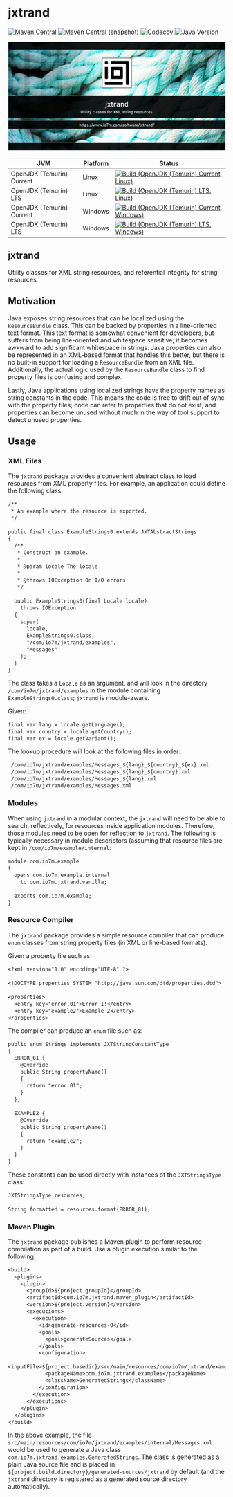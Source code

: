 jxtrand
===

[![Maven Central](https://img.shields.io/maven-central/v/com.io7m.jxtrand/com.io7m.jxtrand.svg?style=flat-square)](http://search.maven.org/#search%7Cga%7C1%7Cg%3A%22com.io7m.jxtrand%22)
[![Maven Central (snapshot)](https://img.shields.io/nexus/s/com.io7m.jxtrand/com.io7m.jxtrand?server=https%3A%2F%2Fs01.oss.sonatype.org&style=flat-square)](https://s01.oss.sonatype.org/content/repositories/snapshots/com/io7m/jxtrand/)
[![Codecov](https://img.shields.io/codecov/c/github/io7m-com/jxtrand.svg?style=flat-square)](https://codecov.io/gh/io7m-com/jxtrand)
![Java Version](https://img.shields.io/badge/21-java?label=java&color=007fff)

![com.io7m.jxtrand](./src/site/resources/jxtrand.jpg?raw=true)

| JVM | Platform | Status |
|-----|----------|--------|
| OpenJDK (Temurin) Current | Linux | [![Build (OpenJDK (Temurin) Current, Linux)](https://img.shields.io/github/actions/workflow/status/io7m-com/jxtrand/main.linux.temurin.current.yml)](https://www.github.com/io7m-com/jxtrand/actions?query=workflow%3Amain.linux.temurin.current)|
| OpenJDK (Temurin) LTS | Linux | [![Build (OpenJDK (Temurin) LTS, Linux)](https://img.shields.io/github/actions/workflow/status/io7m-com/jxtrand/main.linux.temurin.lts.yml)](https://www.github.com/io7m-com/jxtrand/actions?query=workflow%3Amain.linux.temurin.lts)|
| OpenJDK (Temurin) Current | Windows | [![Build (OpenJDK (Temurin) Current, Windows)](https://img.shields.io/github/actions/workflow/status/io7m-com/jxtrand/main.windows.temurin.current.yml)](https://www.github.com/io7m-com/jxtrand/actions?query=workflow%3Amain.windows.temurin.current)|
| OpenJDK (Temurin) LTS | Windows | [![Build (OpenJDK (Temurin) LTS, Windows)](https://img.shields.io/github/actions/workflow/status/io7m-com/jxtrand/main.windows.temurin.lts.yml)](https://www.github.com/io7m-com/jxtrand/actions?query=workflow%3Amain.windows.temurin.lts)|

## jxtrand

Utility classes for XML string resources, and referential integrity for
string resources.

## Motivation

Java exposes string resources that can be localized using the `ResourceBundle`
class. This can be backed by properties in a line-oriented text format. This
text format is somewhat convenient for developers, but suffers from being
line-oriented and whitespace sensitive; it becomes awkward to add significant
whitespace in strings. Java properties can also be represented in an XML-based
format that handles this better, but there is no built-in support for
loading a `ResourceBundle` from an XML file. Additionally, the actual logic
used by the `ResourceBundle` class to find property files is confusing and
complex.

Lastly, Java applications using localized strings have the property names
as string constants in the code. This means the code is free to drift out
of sync with the property files; code can refer to properties that do not
exist, and properties can become unused without much in the way of tool support
to detect unused properties.

## Usage

### XML Files

The `jxtrand` package provides a convenient abstract class to load resources
from XML property files. For example, an application could define the following
class:

```
/**
 * An example where the resource is exported.
 */

public final class ExampleStrings0 extends JXTAbstractStrings
{
  /**
   * Construct an example.
   *
   * @param locale The locale
   *
   * @throws IOException On I/O errors
   */

  public ExampleStrings0(final Locale locale)
    throws IOException
  {
    super(
      locale,
      ExampleStrings0.class,
      "/com/io7m/jxtrand/examples",
      "Messages"
    );
  }
}
```

The class takes a `Locale` as an argument, and will look in the directory
`/com/io7m/jxtrand/examples` in the module containing `ExampleStrings0.class`;
`jxtrand` is module-aware.

Given:

```
final var lang = locale.getLanguage();
final var country = locale.getCountry();
final var ex = locale.getVariant();
```

The lookup procedure will look at the following files in order:

```
 /com/io7m/jxtrand/examples/Messages_${lang}_${country}_${ex}.xml
 /com/io7m/jxtrand/examples/Messages_${lang}_${country}.xml
 /com/io7m/jxtrand/examples/Messages_${lang}.xml
 /com/io7m/jxtrand/examples/Messages.xml
```

### Modules

When using `jxtrand` in a modular context, the `jxtrand` will need to be
able to search, reflectively, for resources inside application modules.
Therefore, those modules need to be open for reflection to `jxtrand`. The
following is typically necessary in module descriptors (assuming that
resource files are kept in `/com/io7m/example/internal`:

```
module com.io7m.example
{
  opens com.io7m.example.internal
    to com.io7m.jxtrand.vanilla;

  exports com.io7m.example;
}
```

### Resource Compiler

The `jxtrand` package provides a simple resource compiler that can produce
`enum` classes from string property files (in XML or line-based formats).

Given a property file such as:

```
<?xml version="1.0" encoding="UTF-8" ?>

<!DOCTYPE properties SYSTEM "http://java.sun.com/dtd/properties.dtd">

<properties>
  <entry key="error.01">Error 1!</entry>
  <entry key="example2">Example 2</entry>
</properties>
```

The compiler can produce an `enum` file such as:

```
public enum Strings implements JXTStringConstantType
{
  ERROR_01 {
    @Override
    public String propertyName()
    {
      return "error.01";
    }
  },

  EXAMPLE2 {
    @Override
    public String propertyName()
    {
      return "example2";
    }
  }
}
```

These constants can be used directly with instances of the `JXTStringsType`
class:


```
JXTStringsType resources;

String formatted = resources.format(ERROR_01);
```

### Maven Plugin

The `jxtrand` package publishes a Maven plugin to perform resource compilation
as part of a build. Use a plugin execution similar to the following:

```
<build>
  <plugins>
    <plugin>
      <groupId>${project.groupId}</groupId>
      <artifactId>com.io7m.jxtrand.maven_plugin</artifactId>
      <version>${project.version}</version>
      <executions>
        <execution>
          <id>generate-resources-0</id>
          <goals>
            <goal>generateSources</goal>
          </goals>
          <configuration>
            <inputFile>${project.basedir}/src/main/resources/com/io7m/jxtrand/examples/internal/Messages.xml</inputFile>
            <packageName>com.io7m.jxtrand.examples</packageName>
            <className>GeneratedStrings</className>
          </configuration>
        </execution>
      </executions>
    </plugin>
  </plugins>
</build>
```

In the above example, the file `src/main/resources/com/io7m/jxtrand/examples/internal/Messages.xml`
would be used to generate a Java class `com.io7m.jxtrand.examples.GeneratedStrings`. The
class is generated as a plain Java source file and is placed in
`${project.build.directory}/generated-sources/jxtrand` by default
(and the `jxtrand` directory is registered as a generated source directory
automatically).

